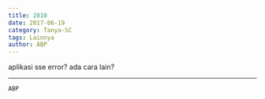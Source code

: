 ```yaml
---
title: 2810
date: 2017-06-19
category: Tanya-SC
tags: Lainnya
author: ABP
---
```


aplikasi sse error? ada cara lain?

---



`ABP`
